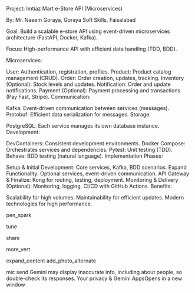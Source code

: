 Project: Imtiaz Mart e-Store API (Microservices)

By: Mr. Naeem Goraya, Goraya Soft Skills, Faisalabad

Goal: Build a scalable e-store API using event-driven microservices architecture (FastAPI, Docker, Kafka).

Focus: High-performance API with efficient data handling (TDD, BDD).

Microservices:

User: Authentication, registration, profiles.
Product: Product catalog management (CRUD).
Order: Order creation, updates, tracking.
Inventory (Optional): Stock levels and updates.
Notification: Order and update notifications.
Payment (Optional): Payment processing and transactions (Pay Fast, Stripe).
Communication:

Kafka: Event-driven communication between services (messages).
Protobuf: Efficient data serialization for messages.
Storage:

PostgreSQL: Each service manages its own database instance.
Development:

DevContainers: Consistent development environments.
Docker Compose: Orchestrates services and dependencies.
Pytest: Unit testing (TDD).
Behave: BDD testing (natural language).
Implementation Phases:

Setup & Initial Development: Core services, Kafka, BDD scenarios.
Expand Functionality: Optional services, event-driven communication.
API Gateway & Finalize: Kong for routing, testing, deployment.
Monitoring & Delivery (Optional): Monitoring, logging, CI/CD with GitHub Actions.
Benefits:

Scalability for high volumes.
Maintainability for efficient updates.
Modern technologies for high performance.

pen_spark



tune

share


more_vert


expand_content
add_photo_alternate

mic
send
Gemini may display inaccurate info, including about people, so double-check its responses. Your privacy & Gemini AppsOpens in a new window

